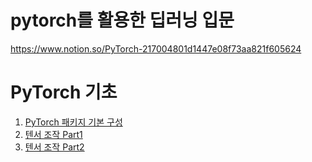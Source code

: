 # pytorch를 활용한 딥러닝 입문 
https://www.notion.so/PyTorch-217004801d1447e08f73aa821f605624

# PyTorch 기초
  1. [PyTorch 패키지 기본 구성](https://github.com/jinsusong/study-pytorch-DL/blob/main/PyTorch_%ED%8C%A8%ED%82%A4%EC%A7%80%EC%9D%98_%EA%B8%B0%EB%B3%B8_%EA%B5%AC%EC%84%B1.ipynb)
  2. [텐서 조작 Part1](https://www.notion.so/Part-1-21f76800fef7420cb9d8c55ee20acacd)
  3. [텐서 조작 Part2](https://www.notion.so/Part-2-1c11569b49c846f88c5ae2dc3dc9ddbe)

